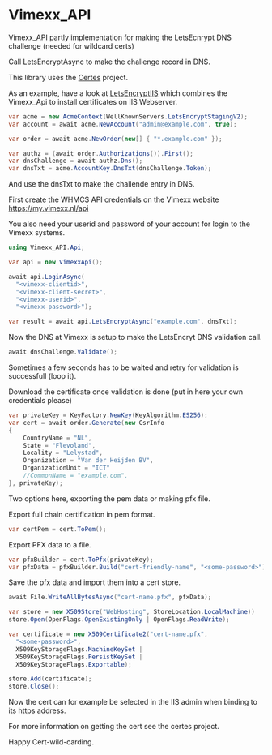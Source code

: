 # Vimexx_API
Vimexx_API partly implementation for making the LetsEcnrypt DNS challenge (needed for wildcard certs)

Call LetsEncryptAsync to make the challenge record in DNS.

This library uses the [Certes](https://github.com/fszlin/certes) project.

As an example, have a look at [LetsEncryptIIS](https://github.com/alphons/LetsEncryptIIS) which combines the Vimexx_Api to install certificates on IIS Webserver.

```C#
var acme = new AcmeContext(WellKnownServers.LetsEncryptStagingV2);
var account = await acme.NewAccount("admin@example.com", true);

var order = await acme.NewOrder(new[] { "*.example.com" });

var authz = (await order.Authorizations()).First();
var dnsChallenge = await authz.Dns();
var dnsTxt = acme.AccountKey.DnsTxt(dnsChallenge.Token);
```
And use the dnsTxt to make the challende entry in DNS.

First create the WHMCS API credentials on the Vimexx website https://my.vimexx.nl/api

You also need your userid and password of your account for login to the Vimexx systems.

```C#
using Vimexx_API.Api;

var api = new VimexxApi();

await api.LoginAsync(
  "<vimexx-clientid>", 
  "<vimexx-client-secret>", 
  "<vimexx-userid>", 
  "<vimexx-password>");

var result = await api.LetsEncryptAsync("example.com", dnsTxt);
```

Now the DNS at Vimexx is setup to make the LetsEncryt DNS validation call.

```C#
await dnsChallenge.Validate();
```

Sometimes a few seconds has to be waited and retry for validation is successfull (loop it).

Download the certificate once validation is done (put in here your own credentials please)

```C#
var privateKey = KeyFactory.NewKey(KeyAlgorithm.ES256);
var cert = await order.Generate(new CsrInfo
{
    CountryName = "NL",
    State = "Flevoland",
    Locality = "Lelystad",
    Organization = "Van der Heijden BV",
    OrganizationUnit = "ICT"
    //CommonName = "example.com",
}, privateKey);
```

Two options here, exporting the pem data or making pfx file.

Export full chain certification in pem format.

```C#
var certPem = cert.ToPem();
```

Export PFX data to a file.

```C#
var pfxBuilder = cert.ToPfx(privateKey);
var pfxData = pfxBuilder.Build("cert-friendly-name", "<some-password>");
```

Save the pfx data and import them into a cert store.

```C#
await File.WriteAllBytesAsync("cert-name.pfx", pfxData);

var store = new X509Store("WebHosting", StoreLocation.LocalMachine))
store.Open(OpenFlags.OpenExistingOnly | OpenFlags.ReadWrite);

var certificate = new X509Certificate2("cert-name.pfx", 
  "<some-password>",
  X509KeyStorageFlags.MachineKeySet |
  X509KeyStorageFlags.PersistKeySet |
  X509KeyStorageFlags.Exportable);

store.Add(certificate);
store.Close();
```
Now the cert can for example be selected in the IIS admin when binding to its https address.

For more information on getting the cert see the certes project.


Happy Cert-wild-carding.


